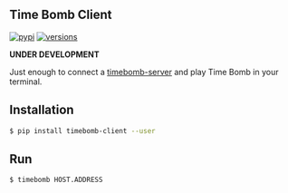 Time Bomb Client
---
[![pypi](https://img.shields.io/pypi/v/timebomb-client.svg)](https://pypi.python.org/pypi/timebomb-client)
[![versions](https://img.shields.io/pypi/pyversions/timebomb-client.svg)](https://github.com/thmslmr/timebomb-client)

**UNDER DEVELOPMENT**

Just enough to connect a [timebomb-server](https://github.com/thmslmr/timebomb-server) and play Time Bomb in your terminal.

Installation
---
```bash
$ pip install timebomb-client --user
```

Run
---
```bash
$ timebomb HOST.ADDRESS
```
